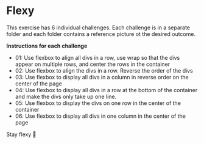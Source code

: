 # Flexy

This exercise has 6 individual challenges. Each challenge is in a separate folder and each folder contains a reference picture ot the desired outcome.

**Instructions for each challenge**

* 01: Use flexbox to align all divs in a row, use wrap so that the divs appear on multiple rows, and center the rows in the container
* 02: Use flexbox to align the divs in a row. Reverse the order of the divs
* 03: Use flexbox to display all divs in a column in reverse order on the center of the page
* 04: Use flexbox to display all divs in a row at the bottom of the container and make the divs only take up one line.
* 05: Use flexbox to display the divs on one row in the center of the container
* 06: Use flexbox to display all divs in one column in the center of the page

Stay flexy 🦊